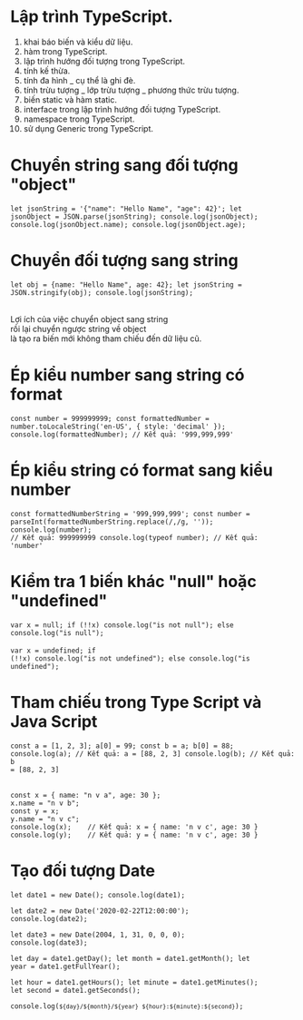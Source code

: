 # Lập trình TypeScript.
1. khai báo biến và kiểu dữ liệu.
2. hàm trong TypeScript.
3. lập trình hướng đối tượng trong TypeScript.
4. tính kế thừa.
5. tính đa hình _ cụ thể là ghi đè.
6. tính trừu tượng _ lớp trừu tượng _ phương thức trừu tượng.
7. biến static và hàm static.
8. interface trong lập trình hướng đối tượng TypeScript.
9. namespace trong TypeScript.
10. sử dụng Generic trong TypeScript.

# Chuyển string sang đối tượng "object"
<code>let jsonString = '{"name": "Hello Name", "age": 42}';
let jsonObject = JSON.parse(jsonString);
console.log(jsonObject);
console.log(jsonObject.name);
console.log(jsonObject.age);
</code>

# Chuyển đối tượng sang string
<code>let obj = {name: "Hello Name", age: 42};
let jsonString = JSON.stringify(obj);
console.log(jsonString);
</code>

<br>
Lợi ích của việc chuyển object sang string<br>
rồi lại chuyển ngược string về object<br>
là tạo ra biến mới không tham chiếu đến dữ liệu cũ.

# Ép kiểu number sang string có format
<code>const number = 999999999;
const formattedNumber = number.toLocaleString('en-US', { style: 'decimal' });
console.log(formattedNumber); // Kết quả: '999,999,999'</code>

# Ép kiểu string có format sang kiểu number
<code>const formattedNumberString = '999,999,999';
const number = parseInt(formattedNumberString.replace(/,/g, ''));
console.log(number); // Kết quả: 999999999
console.log(typeof number); // Kết quả: 'number'</code>

# Kiểm tra 1 biến khác "null" hoặc "undefined"
<code>var x = null;
if (!!x) console.log("is not null");
else console.log("is null");</code>
<br><br>
<code>var x = undefined;
if (!!x) console.log("is not undefined");
else console.log("is undefined");</code>

# Tham chiếu trong Type Script và Java Script
<code>const a = [1, 2, 3];
a[0] = 99;
const b = a;
b[0] = 88;
console.log(a);    // Kết quả: a = [88, 2, 3]
console.log(b);    // Kết quả: b = [88, 2, 3]</code>

<br>
<code>const x = { name: "n v a", age: 30 };
x.name = "n v b";
const y = x;
y.name = "n v c";
console.log(x);    // Kết quả: x = { name: 'n v c', age: 30 }
console.log(y);    // Kết quả: y = { name: 'n v c', age: 30 }</code>

# Tạo đối tượng Date
<code>let date1 = new Date();
console.log(date1);</code><br>

<code>let date2 = new Date('2020-02-22T12:00:00');
console.log(date2);</code><br>

<code>let date3 = new Date(2004, 1, 31, 0, 0, 0);
console.log(date3);</code><br>

<code>let day = date1.getDay();
let month = date1.getMonth();
let year = date1.getFullYear();</code><br>

<code>let hour = date1.getHours();
let minute = date1.getMinutes();
let second = date1.getSeconds();</code><br>

<code>console.log(`${day}/${month}/${year} ${hour}:${minute}:${second}`);</code>
</code>
